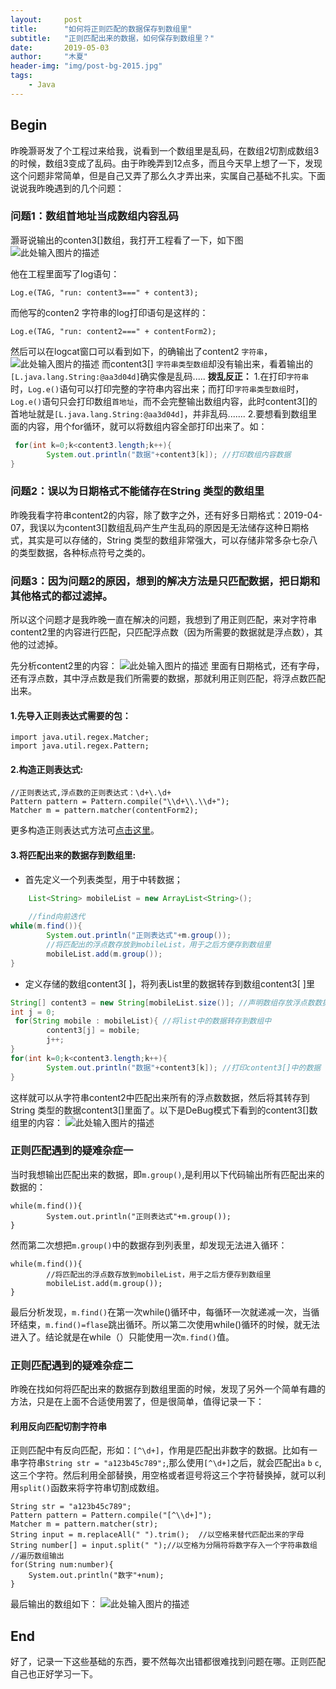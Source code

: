 ```yaml
---
layout:     post
title:      "如何将正则匹配的数据保存到数组里"
subtitle:   "正则匹配出来的数据，如何保存到数组里？"
date:       2019-05-03
author:     "木夏"
header-img: "img/post-bg-2015.jpg"
tags:
    - Java
---
```


## Begin
昨晚灏哥发了个工程过来给我，说看到一个数组里是乱码，在数组2切割成数组3的时候，数组3变成了乱码。由于昨晚弄到12点多，而且今天早上想了一下，发现这个问题非常简单，但是自己又弄了那么久才弄出来，实属自己基础不扎实。下面说说我昨晚遇到的几个问题：
### 问题1：数组首地址当成数组内容乱码
灏哥说输出的conten3[]数组，我打开工程看了一下，如下图
![此处输入图片的描述][1]

他在工程里面写了log语句：
```
Log.e(TAG, "run: content3===" + content3);
```
而他写的conten2 字符串的log打印语句是这样的：
```
Log.e(TAG, "run: content2===" + contentForm2);
```
然后可以在logcat窗口可以看到如下，的确输出了content2 `字符串`，![此处输入图片的描述][2]
而content3[] `字符串类型数组`却没有输出来，看着输出的`[L.java.lang.String:@aa3d04d]`确实像是乱码.....
**拨乱反正：**
1.在打印`字符串`时，`Log.e()`语句可以打印完整的字符串内容出来；而打印`字符串类型数组`时，`Log.e()`语句只会打印数组`首地址`，而不会完整输出数组内容，此时content3[]的首地址就是`[L.java.lang.String:@aa3d04d]`，并非乱码.......
2.要想看到数组里面的内容，用个for循环，就可以将数组内容全部打印出来了。如：
```java
 for(int k=0;k<content3.length;k++){                              
        System.out.println("数据"+content3[k]); //打印数组内容数据
}
```
### 问题2：误以为日期格式不能储存在String 类型的数组里
  昨晚我看字符串content2的内容，除了数字之外，还有好多日期格式：2019-04-07，我误以为content3[]数组乱码产生产生乱码的原因是无法储存这种日期格式，其实是可以存储的，String 类型的数组非常强大，可以存储非常多杂七杂八的类型数据，各种标点符号之类的。
  
### 问题3：因为问题2的原因，想到的解决方法是只匹配数据，把日期和其他格式的都过滤掉。
所以这个问题才是我昨晚一直在解决的问题，我想到了用正则匹配，来对字符串content2里的内容进行匹配，只匹配浮点数（因为所需要的数据就是浮点数），其他的过滤掉。

先分析content2里的内容：
![此处输入图片的描述][3]
里面有日期格式，还有字母，还有浮点数，其中浮点数是我们所需要的数据，那就利用正则匹配，将浮点数匹配出来。

#### 1.先导入正则表达式需要的包：
```
import java.util.regex.Matcher;
import java.util.regex.Pattern;
```
#### 2.构造正则表达式:
```
//正则表达式,浮点数的正则表达式：\d+\.\d+
Pattern pattern = Pattern.compile("\\d+\\.\\d+");
Matcher m = pattern.matcher(contentForm2);
```
更多构造正则表达式方法可[点击这里][4]。
#### 3.将匹配出来的数据存到数组里:

 - 首先定义一个列表类型，用于中转数据；
```java                              
    List<String> mobileList = new ArrayList<String>();
    
    //find向前迭代
while(m.find()){
        System.out.println("正则表达式"+m.group());
        //将匹配出的浮点数存放到mobileList，用于之后方便存到数组里
        mobileList.add(m.group()); 
}
```
 
 - 定义存储的数组content3[ ]，将列表List里的数据转存到数组content3[ ]里
```java
String[] content3 = new String[mobileList.size()]; //声明数组存放浮点数数据
int j = 0;
 for(String mobile : mobileList){ //将list中的数据转存到数组中
        content3[j] = mobile;
        j++;
}
for(int k=0;k<content3.length;k++){
        System.out.println("数据"+content3[k]); //打印content3[]中的数据
}
```
这样就可以从字符串content2中匹配出来所有的浮点数数据，然后将其转存到String 类型的数据content3[]里面了。以下是DeBug模式下看到的content3[]数组里的内容：
![此处输入图片的描述][5]
### 正则匹配遇到的疑难杂症一
当时我想输出匹配出来的数据，即`m.group()`,是利用以下代码输出所有匹配出来的数据的：
```
while(m.find()){
        System.out.println("正则表达式"+m.group());
}
```
然而第二次想把`m.group()`中的数据存到列表里，却发现无法进入循环：
```
while(m.find()){
        //将匹配出的浮点数存放到mobileList，用于之后方便存到数组里
        mobileList.add(m.group()); 
}
```
最后分析发现，`m.find()`在第一次while()循环中，每循环一次就递减一次，当循环结束，`m.find()=flase`跳出循环。所以第二次使用while()循环的时候，就无法进入了。结论就是在while（）只能使用一次`m.find()`值。
### 正则匹配遇到的疑难杂症二
昨晚在找如何将匹配出来的数据存到数组里面的时候，发现了另外一个简单有趣的方法，只是在上面不合适使用罢了，但是很简单，值得记录一下：
#### 利用反向匹配切割字符串
正则匹配中有反向匹配，形如：`[^\d+]`，作用是匹配出非数字的数据。比如有一串字符串`String str = "a123b45c789";`,那么使用`[^\d+]`之后，就会匹配出`a` `b` `c`,这三个字符。然后利用全部替换，用空格或者逗号将这三个字符替换掉，就可以利用`split()`函数来将字符串切割成数组。
```
String str = "a123b45c789";
Pattern pattern = Pattern.compile("[^\\d+]");
Matcher m = pattern.matcher(str);
String input = m.replaceAll(" ").trim();  //以空格来替代匹配出来的字母
String number[] = input.split(" ");//以空格为分隔符将数字存入一个字符串数组
//遍历数组输出
for(String num:number){
    System.out.println("数字"+num);
}
```
最后输出的数组如下：
![此处输入图片的描述][6]


## End
好了，记录一下这些基础的东西，要不然每次出错都很难找到问题在哪。正则匹配自己也正好学习一下。

  [1]: https://s2.ax1x.com/2019/05/03/ENTPtH.png
  [2]: https://s2.ax1x.com/2019/05/03/ENTGj0.png
  [3]: https://s2.ax1x.com/2019/05/03/ENTGj0.png
  [4]:https://www.runoob.com/java/java-regular-expressions.html
  [5]: https://s2.ax1x.com/2019/05/03/ENLy7V.png
  [6]: https://s2.ax1x.com/2019/05/03/ENzuff.png
